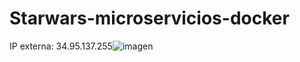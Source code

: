 # Starwars-microservicios-docker

IP externa: 34.95.137.255![imagen](https://github.com/crismurbaez/Starwars-microservicios-docker/assets/92646634/427647f9-ad3b-4e92-9b33-5de5083d9dd0)
